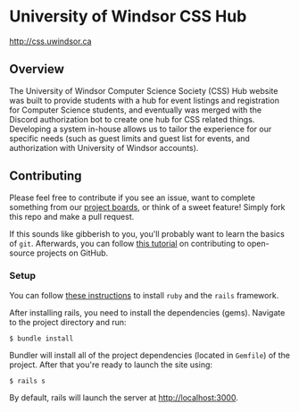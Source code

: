 # University of Windsor CSS Hub

http://css.uwindsor.ca

## Overview

The University of Windsor Computer Science Society (CSS) Hub website was built to provide students with a hub for event listings and registration for Computer Science students, and eventually was merged with the Discord authorization bot to create one hub for CSS related things. Developing a system in-house allows us to tailor the experience for our specific needs (such as guest limits and guest list for events, and authorization with University of Windsor accounts).

## Contributing

Please feel free to contribute if you see an issue, want to complete something from our [project boards](https://github.com/EricPickup/uwindsor-css-hub/projects), or think of a sweet feature! Simply fork this repo and make a pull request.

If this sounds like gibberish to you, you'll probably want to learn the basics of `git`. Afterwards, you can follow [this tutorial](https://akrabat.com/the-beginners-guide-to-contributing-to-a-github-project/) on contributing to open-source projects on GitHub.

### Setup

You can follow [these instructions](https://www.tutorialspoint.com/ruby-on-rails/rails-installation.htm) to install `ruby` and the `rails` framework.

After installing rails, you need to install the dependencies (gems). Navigate to the project directory and run:

`$ bundle install`

Bundler will install all of the project dependencies (located in `Gemfile`) of the project. After that you're ready to launch the site using:

`$ rails s`

By default, rails will launch the server at [http://localhost:3000](http://localhost:3000).
